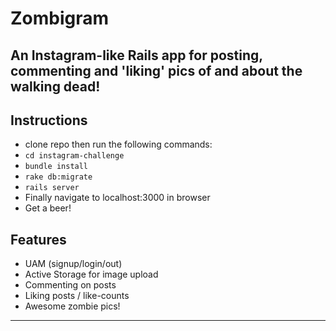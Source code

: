 Zombigram
=========
An Instagram-like Rails app for posting, commenting and 'liking' pics of and about the walking dead!
---------
## Instructions
- clone repo then run the following commands:
- `cd instagram-challenge`
- `bundle install`
- `rake db:migrate`
- `rails server`
- Finally navigate to localhost:3000 in browser
- Get a beer!

## Features
- UAM (signup/login/out)
- Active Storage for image upload
- Commenting on posts
- Liking posts / like-counts
- Awesome zombie pics!
-------
